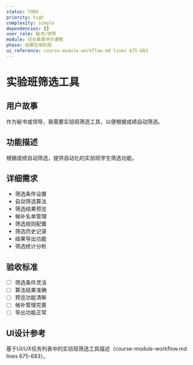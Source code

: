 ```yaml
---
status: TODO
priority: high
complexity: simple
dependencies: []
user_role: 秘书/领导
module: 综合素质评价课程
phase: 结果应用阶段
ui_reference: course-module-workflow.md lines 675-683
---
```


# 实验班筛选工具

## 用户故事
作为秘书或领导，我需要实验班筛选工具，以便根据成绩自动筛选。

## 功能描述
根据成绩自动筛选，提供自动化的实验班学生筛选功能。

## 详细需求
- 筛选条件设置
- 自动筛选算法
- 筛选结果预览
- 候补名单管理
- 筛选规则配置
- 筛选历史记录
- 结果导出功能
- 筛选统计分析

## 验收标准
- [ ] 筛选条件灵活
- [ ] 算法结果准确
- [ ] 预览功能清晰
- [ ] 候补管理完善
- [ ] 导出功能正常

## UI设计参考
基于UI/UX任务列表中的实验班筛选工具描述（course-module-workflow.md lines 675-683）。